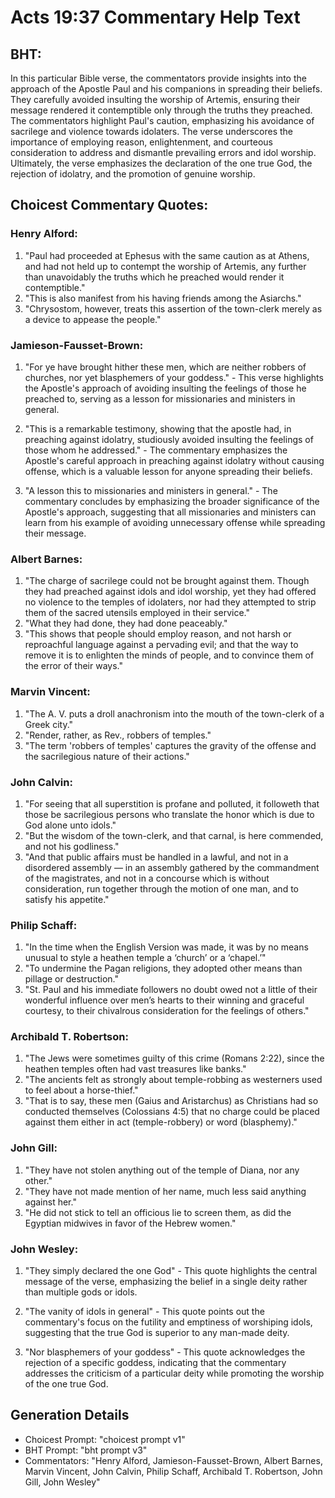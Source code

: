 # Acts 19:37 Commentary Help Text

## BHT:
In this particular Bible verse, the commentators provide insights into the approach of the Apostle Paul and his companions in spreading their beliefs. They carefully avoided insulting the worship of Artemis, ensuring their message rendered it contemptible only through the truths they preached. The commentators highlight Paul's caution, emphasizing his avoidance of sacrilege and violence towards idolaters. The verse underscores the importance of employing reason, enlightenment, and courteous consideration to address and dismantle prevailing errors and idol worship. Ultimately, the verse emphasizes the declaration of the one true God, the rejection of idolatry, and the promotion of genuine worship.

## Choicest Commentary Quotes:
### Henry Alford:
1. "Paul had proceeded at Ephesus with the same caution as at Athens, and had not held up to contempt the worship of Artemis, any further than unavoidably the truths which he preached would render it contemptible."
2. "This is also manifest from his having friends among the Asiarchs."
3. "Chrysostom, however, treats this assertion of the town-clerk merely as a device to appease the people."

### Jamieson-Fausset-Brown:
1. "For ye have brought hither these men, which are neither robbers of churches, nor yet blasphemers of your goddess." - This verse highlights the Apostle's approach of avoiding insulting the feelings of those he preached to, serving as a lesson for missionaries and ministers in general.

2. "This is a remarkable testimony, showing that the apostle had, in preaching against idolatry, studiously avoided insulting the feelings of those whom he addressed." - The commentary emphasizes the Apostle's careful approach in preaching against idolatry without causing offense, which is a valuable lesson for anyone spreading their beliefs.

3. "A lesson this to missionaries and ministers in general." - The commentary concludes by emphasizing the broader significance of the Apostle's approach, suggesting that all missionaries and ministers can learn from his example of avoiding unnecessary offense while spreading their message.

### Albert Barnes:
1. "The charge of sacrilege could not be brought against them. Though they had preached against idols and idol worship, yet they had offered no violence to the temples of idolaters, nor had they attempted to strip them of the sacred utensils employed in their service."
2. "What they had done, they had done peaceably."
3. "This shows that people should employ reason, and not harsh or reproachful language against a pervading evil; and that the way to remove it is to enlighten the minds of people, and to convince them of the error of their ways."

### Marvin Vincent:
1. "The A. V. puts a droll anachronism into the mouth of the town-clerk of a Greek city."
2. "Render, rather, as Rev., robbers of temples."
3. "The term 'robbers of temples' captures the gravity of the offense and the sacrilegious nature of their actions."

### John Calvin:
1. "For seeing that all superstition is profane and polluted, it followeth that those be sacrilegious persons who translate the honor which is due to God alone unto idols."
2. "But the wisdom of the town-clerk, and that carnal, is here commended, and not his godliness."
3. "And that public affairs must be handled in a lawful, and not in a disordered assembly — in an assembly gathered by the commandment of the magistrates, and not in a concourse which is without consideration, run together through the motion of one man, and to satisfy his appetite."

### Philip Schaff:
1. "In the time when the English Version was made, it was by no means unusual to style a heathen temple a ‘church’ or a ‘chapel.’"
2. "To undermine the Pagan religions, they adopted other means than pillage or destruction."
3. "St. Paul and his immediate followers no doubt owed not a little of their wonderful influence over men’s hearts to their winning and graceful courtesy, to their chivalrous consideration for the feelings of others."

### Archibald T. Robertson:
1. "The Jews were sometimes guilty of this crime (Romans 2:22), since the heathen temples often had vast treasures like banks."
2. "The ancients felt as strongly about temple-robbing as westerners used to feel about a horse-thief."
3. "That is to say, these men (Gaius and Aristarchus) as Christians had so conducted themselves (Colossians 4:5) that no charge could be placed against them either in act (temple-robbery) or word (blasphemy)."

### John Gill:
1. "They have not stolen anything out of the temple of Diana, nor any other."
2. "They have not made mention of her name, much less said anything against her."
3. "He did not stick to tell an officious lie to screen them, as did the Egyptian midwives in favor of the Hebrew women."

### John Wesley:
1. "They simply declared the one God" - This quote highlights the central message of the verse, emphasizing the belief in a single deity rather than multiple gods or idols.

2. "The vanity of idols in general" - This quote points out the commentary's focus on the futility and emptiness of worshiping idols, suggesting that the true God is superior to any man-made deity.

3. "Nor blasphemers of your goddess" - This quote acknowledges the rejection of a specific goddess, indicating that the commentary addresses the criticism of a particular deity while promoting the worship of the one true God.


## Generation Details
- Choicest Prompt: "choicest prompt v1"
- BHT Prompt: "bht prompt v3"
- Commentators: "Henry Alford, Jamieson-Fausset-Brown, Albert Barnes, Marvin Vincent, John Calvin, Philip Schaff, Archibald T. Robertson, John Gill, John Wesley"
